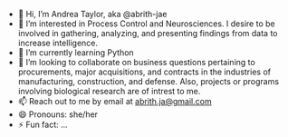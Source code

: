 - 👋 Hi, I’m Andrea Taylor, aka @abrith-jae
- 👀 I’m interested in Process Control and Neurosciences. I desire to be involved in gathering, analyzing, and presenting findings from data to increase intelligence. 
- 🌱 I’m currently learning Python
- 💞️ I’m looking to collaborate on business questions pertaining to procurements, major acquisitions, and contracts in the industries of manufacturing, construction, and defense. Also, projects or programs involving biological research are of intrest to me. 
- 📫 Reach out to me by email at abrith.ja@gmail.com
- 😄 Pronouns: she/her
- ⚡ Fun fact: ...

<!---
abrith-jae/abrith-jae is a ✨ special ✨ repository because its `README.md` (this file) appears on your GitHub profile.
You can click the Preview link to take a look at your changes.
--->
